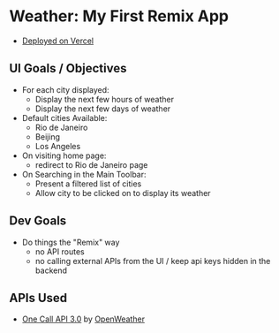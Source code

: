 # Weather: My First Remix App

- [Deployed on Vercel](https://remix-weather-sigma.vercel.app)

## UI Goals / Objectives

- For each city displayed:
    - Display the next few hours of weather
    - Display the next few days of weather
- Default cities Available:
    - Rio de Janeiro
    - Beijing
    - Los Angeles
- On visiting home page:
    - redirect to Rio de Janeiro page
- On Searching in the Main Toolbar:
    - Present a filtered list of cities
    - Allow city to be clicked on to display its weather

## Dev Goals

- Do things the "Remix" way
    - no API routes
    - no calling external APIs from the UI / keep api keys hidden in the backend

## APIs Used

- [One Call API 3.0](https://openweathermap.org/api/one-call-3) by [OpenWeather](https://openweathermap.org/api/one-call-3)